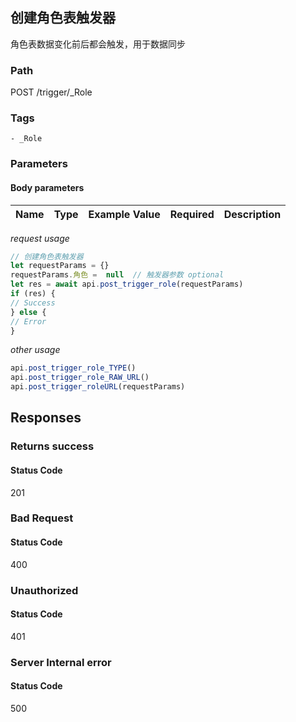 ## 创建角色表触发器

角色表数据变化前后都会触发，用于数据同步
### Path
POST /trigger/_Role

### Tags
    - _Role
### Parameters


#### Body parameters

| Name | Type | Example Value | Required | Description |
| ---- | ---- | ------------- | -------- | ----------- |
*request usage*
```javascript
// 创建角色表触发器
let requestParams = {}
requestParams.角色 =  null  // 触发器参数 optional
let res = await api.post_trigger_role(requestParams)
if (res) {
// Success
} else {
// Error
}
```
*other usage*
```javascript
api.post_trigger_role_TYPE()
api.post_trigger_role_RAW_URL()
api.post_trigger_roleURL(requestParams)
```

## Responses
### Returns success

#### Status Code
201



### Bad Request

#### Status Code
400



### Unauthorized

#### Status Code
401



### Server Internal error

#### Status Code
500



